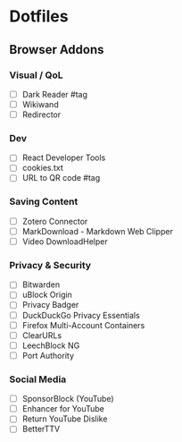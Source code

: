 # Dotfiles
## Browser Addons
### Visual / QoL
- [ ] Dark Reader #tag
- [ ] Wikiwand
- [ ] Redirector
### Dev
- [ ] React Developer Tools
- [ ] cookies.txt
- [ ] URL to QR code #tag
### Saving Content
- [ ] Zotero Connector
- [ ] MarkDownload - Markdown Web Clipper
- [ ] Video DownloadHelper

### Privacy & Security
- [ ] Bitwarden
- [ ] uBlock Origin
- [ ] Privacy Badger
- [ ] DuckDuckGo Privacy Essentials
- [ ] Firefox Multi-Account Containers
- [ ] ClearURLs
- [ ] LeechBlock NG
- [ ] Port Authority
### Social Media
- [ ] SponsorBlock (YouTube)
- [ ] Enhancer for YouTube
- [ ] Return YouTube Dislike
- [ ] BetterTTV
